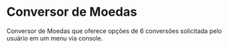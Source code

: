 ﻿# Conversor de Moedas

Conversor de Moedas que oferece opções de 6 conversões solicitada pelo usuário em um menu via console.
